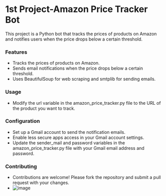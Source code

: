 # 1st Project-Amazon Price Tracker Bot

This project is a Python bot that tracks the prices of products on Amazon and notifies users when the price drops below a certain threshold.

### Features
- Tracks the prices of products on Amazon.
- Sends email notifications when the price drops below a certain threshold.
- Uses BeautifulSoup for web scraping and smtplib for sending emails.
  
### Usage
- Modify the url variable in the amazon_price_tracker.py file to the URL of the product you want to track.
  
### Configuration
- Set up a Gmail account to send the notification emails.
- Enable less secure apps access in your Gmail account settings.
- Update the sender_mail and password variables in the amazon_price_tracker.py file with your Gmail email address and password.

### Contributing
- Contributions are welcome! Please fork the repository and submit a pull request with your changes.
- ![image](https://github.com/huzaifasaeed123/Data-Scraping-Practice/assets/143410512/545f5326-1439-4384-b836-6a533f5213fd)
